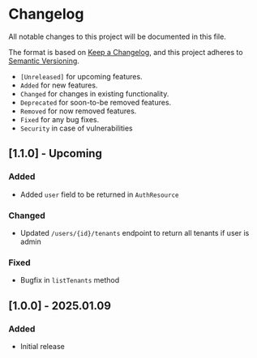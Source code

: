 # Changelog

All notable changes to this project will be documented in this file.

The format is based on [Keep a Changelog](https://keepachangelog.com/en/1.0.0/),
and this project adheres to [Semantic Versioning](https://semver.org/spec/v2.0.0.html).

- `[Unreleased]` for upcoming features.
- `Added` for new features.
- `Changed` for changes in existing functionality.
- `Deprecated` for soon-to-be removed features.
- `Removed` for now removed features.
- `Fixed` for any bug fixes.
- `Security` in case of vulnerabilities

## [1.1.0] - Upcoming

### Added

- Added `user` field to be returned in `AuthResource`

### Changed

- Updated `/users/{id}/tenants` endpoint to return all tenants if user is admin

### Fixed

- Bugfix in `listTenants` method

## [1.0.0] - 2025.01.09

### Added

- Initial release